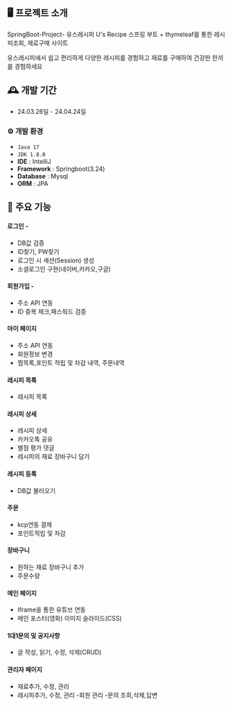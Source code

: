
## 🖥️ 프로젝트 소개
SpringBoot-Project- 유스레시피 U's Recipe
스프링 부트 + thymeleaf를 통한
레시피조회, 재료구매 사이트

유스레시피에서 쉽고 편리하게
다양한 레시피를 경험하고
재료를 구매하여 건강한 한끼를
경험하세요
<br>

## 🕰️ 개발 기간
* 24.03.26일 - 24.04.24일

### ⚙️ 개발 환경
- `Java 17`
- `JDK 1.8.0`
- **IDE** : IntelliJ
- **Framework** : Springboot(3.24)
- **Database** : Mysql
- **ORM** : JPA

## 📌 주요 기능
#### 로그인 - 
- DB값 검증
- ID찾기, PW찾기
- 로그인 시 세션(Session) 생성
- 소셜로그인 구현(네이버,카카오,구글)
#### 회원가입 - 
- 주소 API 연동
- ID 중복 체크,패스워드 검증

#### 마이 페이지 
- 주소 API 연동
- 회원정보 변경
- 찜목록,포인트 적립 및 차감 내역, 주문내역

#### 레시피 목록
- 레시피 목록

#### 레시피 상세
- 레시피 상세
- 카카오톡 공유
- 별점 평가 댓글
- 레시피의 재료 장바구니 담기

#### 레시피 등록
- DB값 불러오기

#### 주문
- kcp연동 결제
- 포인트적립 및 차감

#### 장바구니
- 원하는 재료 장바구니 추가
- 주문수량 

#### 메인 페이지 
- Iframe을 통한 유튜브 연동
- 메인 포스터(영화) 이미지 슬라이드(CSS)
  
#### 1대1문의 및 공지사항
- 글 작성, 읽기, 수정, 삭제(CRUD)

#### 관리자 페이지 
- 재료추가, 수정, 관리
- 레시피추가, 수정, 관리
-회원 관리
-문의 조회,삭제,답변
